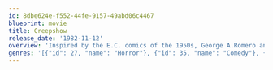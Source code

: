 ```yaml
---
id: 8dbe624e-f552-44fe-9157-49abd06c4467
blueprint: movie
title: Creepshow
release_date: '1982-11-12'
overview: 'Inspired by the E.C. comics of the 1950s, George A.Romero and Stephen King bring five tales of terror to the screen.'
genres: '[{"id": 27, "name": "Horror"}, {"id": 35, "name": "Comedy"}, {"id": 14, "name": "Fantasy"}]'
---
```

